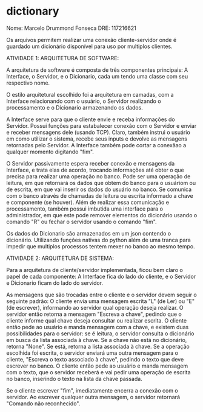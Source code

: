 # dictionary

Nome: Marcelo Drummond Fonseca
DRE: 117216621

Os arquivos permitem realizar uma conexão cliente-servidor onde é guardado um dicionário disponível para uso por multiplos clientes.

ATIVIDADE 1: ARQUITETURA DE SOFTWARE:

A arquitetura de software é composta de três componentes principais: A Interface, o Servidor, e o Dicionario, cada um tendo uma classe com seu respectivo nome.

O estilo arquitetural escolhido foi a arquitetura em camadas, com a Interface relacionando com o usuário, o Servidor realizando o processamento e o Dicionario armazenando os dados.

A Interface serve para que o cliente envie e receba informações do Servidor. Possui funções para estabalecer conexão com o Servidor e enviar e receber mensagens dele (usando TCP). Claro, também instrui o usuário em como utilizar o sistema, recebe seus inputs e devolve as mensagens retornadas pelo Servidor. A Interface também pode cortar a conexãao a qualquer momento digitando "fim".

O Servidor passivamente espera receber conexão e mensagens da Interface, e trata elas de acordo, trocando informações até obter o que precisa para realizar uma operação no banco. Pode ser uma operação de leitura, em que retornará os dados que obtem do banco para o usuáriom ou de escrita, em que vai inserir os dados do usuário no banco. Se comunica com o banco através de chamadas de leitura ou escrita informado a chave e componente (se houver). Além de realizar essa comunicação e processamento, também possui imbutida uma interface para o administrador, em que este pode remover elementos do dicionário usando o comando "R" ou fechar o servidor usando o comando "fim".

Os dados do Dicionario são armazenados em um json contendo o dicionário. Utilizando funções nativas do python além de uma tranca para impedir que multiplos processos tentem mexer no banco ao mesmo tempo.

ATIVIDADE 2: ARQUITETURA DE SISTEMA:

Para a arquitetura de cliente/servidor implementada, ficou bem claro o papel de cada componente: A Interface fica do lado do cliente, e o Servidor e Dicionario ficam do lado do servidor.

As mensagens que são trocadas entre o cliente e o servidor devem seguir o seguinte padrão: O cliente envia uma mensagem escrita "L" (de Ler) ou "E" (de escrever), informando ao servidor qual operação deseja realizar. O servidor então retorna a mensagem "Escreva a chave", pedindo que o cliente informe qual chave deseja consultar ou realizar escrita. O cliente então pede ao usuário e manda mensagem com a chave, e existem duas possibilidades para o servidor: se é leitura, o servidor consulta o dicionário em busca da lista associada à chave. Se a chave não está no dicionário, retorna "None". Se está, retorna a lista associada à chave. Se a operação escolhida foi escrita, o servidor enviará uma outra mensagem para o cliente, "Escreva o texto associado à chave", pedindo o texto que deve escrever no banco. O cliente então pede ao usuário e manda mensagem com o texto, que o servidor receberá e vai pedir uma operação de escrita no banco, inserindo o texto na lista da chave passada.

Se o cliente escrever "fim", imediatamente encerra a conexão com o servidor. Ao escrever qualquer outra mensagem, o servidor retornará "Comando não reconhecido".

